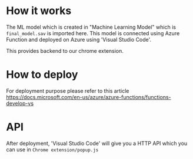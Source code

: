 # How it works
The ML model which is created in "Machine Learning Model" which is `final_model.sav` is imported here.
This model is connected using Azure Function and deployed on Azure using 'Visual Studio Code'.

This provides backend to our chrome extension.

# How to deploy 
For deployment purpose please refer to this article https://docs.microsoft.com/en-us/azure/azure-functions/functions-develop-vs

# API
After deployment, 'Visual Studio Code' will give you a HTTP API which you can use in `Chrome extension/popup.js`
